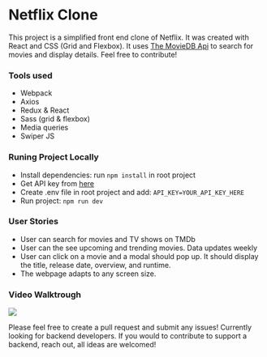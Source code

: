 # Netflix Clone

This project is a simplified front end clone of Netflix. It was created with React and CSS (Grid and Flexbox). It uses [The MovieDB Api](https://www.themoviedb.org/documentation/api) to search for movies and display details. Feel free to contribute!

### Tools used

- Webpack
- Axios
- Redux & React
- Sass (grid & flexbox)
- Media queries
- Swiper JS

### Runing Project Locally

- Install dependencies: run `npm install` in root project
- Get API key from [here](https://www.themoviedb.org/documentation/api)
- Create .env file in root project and add: `API_KEY=YOUR_API_KEY_HERE`
- Run project: `npm run dev`

### User Stories

- User can search for movies and TV shows on TMDb
- User can the see upcoming and trending movies. Data updates weekly
- User can click on a movie and a modal should pop up. It should display the title, release date, overview, and runtime.
- The webpage adapts to any screen size.

### Video Walktrough

![](https://github.com/AndresXI/Netflix-Clone/blob/master/netflix-demo.gif?raw=true)

Please feel free to create a pull request and submit any issues!
Currently looking for backend developers. If you would to contribute to support a backend, reach out, all ideas are welcomed!
